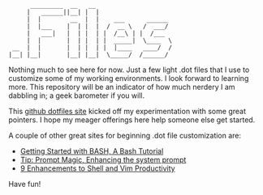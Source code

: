 ```
      _________  __   __
     |   ______||__| |  |
     |  |        __  |  |    ___      ______
     |  |___    |  | |  |  /  __ \   /  ___/
     |   ___|   |  | |  | |  /__\ | |  /___
     |  |       |  | |  | |  _____|  \____  \
 __  |  |       |  | |  | |  |____   ____/  /
|__| |__|       |__| |__|  \_____/  /______/
```

Nothing much to see here for now. Just a few light .dot files that I use to customize some of my working environments. I look forward to learning more. This repository will be an indicator of how much nerdery I am dabbling in; a geek barometer if you will.

This [github dotfiles site](http://dotfiles.github.com/) kicked off my experimentation with some great pointers. I hope my meager offerings here help someone else get started.

A couple of other great sites for beginning .dot file customization are:

- [Getting Started with BASH, A Bash Tutorial](http://www.hypexr.org/bash_tutorial.php#cmd_prompt)
- [Tip: Prompt Magic, Enhancing the system prompt](http://www.ibm.com/developerworks/linux/library/l-tip-prompt/)
- [9 Enhancements to Shell and Vim Productivity](http://danielmiessler.com/blog/enhancements-to-shell-and-vim-productivity)

Have fun!